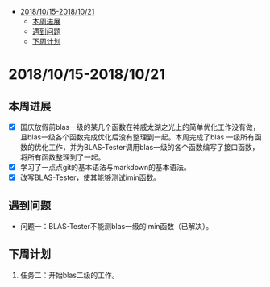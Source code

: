 ﻿- [2018/10/15-2018/10/21](#2018/10/15-2018/10/21)
    - [本周进展](#本周进展)
    - [遇到问题](#遇到问题)
    - [下周计划](#下周计划)

# 2018/10/15-2018/10/21

## 本周进展
- [x] 国庆放假前blas一级的某几个函数在神威太湖之光上的简单优化工作没有做，且blas一级各个函数完成优化后没有整理到一起。本周完成了blas
一级所有函数的优化工作，并为BLAS-Tester调用blas一级的各个函数编写了接口函数，将所有函数整理到了一起。
- [x] 学习了一点点git的基本语法与markdown的基本语法。
- [x] 改写BLAS-Tester，使其能够测试imin函数。

## 遇到问题
* 问题一：BLAS-Tester不能测blas一级的imin函数（已解决）。

## 下周计划
1.  任务二：开始blas二级的工作。




